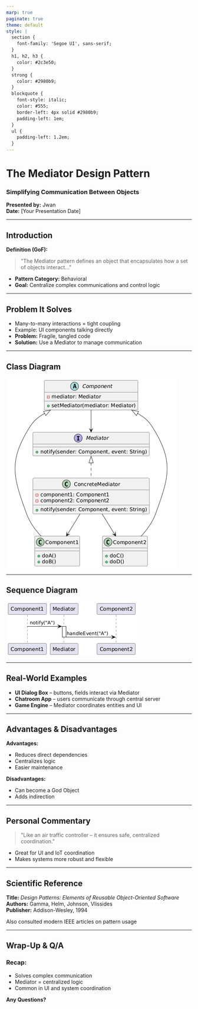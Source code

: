 ```yaml
---
marp: true
paginate: true
theme: default
style: |
  section {
    font-family: 'Segoe UI', sans-serif;
  }
  h1, h2, h3 {
    color: #2c3e50;
  }
  strong {
    color: #2980b9;
  }
  blockquote {
    font-style: italic;
    color: #555;
    border-left: 4px solid #2980b9;
    padding-left: 1em;
  }
  ul {
    padding-left: 1.2em;
  }
---
```


# The Mediator Design Pattern
### Simplifying Communication Between Objects  
**Presented by:** Jwan  
**Date:** [Your Presentation Date]

---

## Introduction
**Definition (GoF):**
> "The Mediator pattern defines an object that encapsulates how a set of objects interact..."

- **Pattern Category:** Behavioral
- **Goal:** Centralize complex communications and control logic

---

## Problem It Solves
- Many-to-many interactions = tight coupling
- Example: UI components talking directly
- **Problem:** Fragile, tangled code
- **Solution:** Use a Mediator to manage communication

---

## Class Diagram
![Class Diagram](./classDiagram.png)

---

## Sequence Diagram
![Sequence Diagram](./SequenceDiagram.png)

---

## Real-World Examples
- **UI Dialog Box** – buttons, fields interact via Mediator
- **Chatroom App** – users communicate through central server
- **Game Engine** – Mediator coordinates entities and UI

---

## Advantages & Disadvantages
**Advantages:**
- Reduces direct dependencies
- Centralizes logic
- Easier maintenance

**Disadvantages:**
- Can become a God Object
- Adds indirection

---

## Personal Commentary
> "Like an air traffic controller – it ensures safe, centralized coordination."

- Great for UI and IoT coordination
- Makes systems more robust and flexible

---

## Scientific Reference
**Title:** _Design Patterns: Elements of Reusable Object-Oriented Software_  
**Authors:** Gamma, Helm, Johnson, Vlissides  
**Publisher:** Addison-Wesley, 1994  

Also consulted modern IEEE articles on pattern usage

---

## Wrap-Up & Q/A
### Recap:
- Solves complex communication
- Mediator = centralized logic
- Common in UI and system coordination

**Any Questions?**

